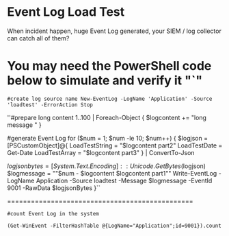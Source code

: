 # Event Log Load Test

When incident happen, huge Event Log generated, your SIEM / log collector can catch all of them?

You may need the PowerShell code below to simulate and verify it
"`"
===============================================
``#create log source name
New-EventLog -LogName 'Application' -Source 'loadtest' -ErrorAction Stop``

''#prepare long content
1..100 | Foreach-Object {
  $logcontent += "long message "
}

#generate Event Log
for ($num = 1; $num -le 10; $num++)
{
  $logjson = [PSCustomObject]@{
    LoadTestString = "$logcontent part2"
    LoadTestDate = Get-Date
    LoadTestArray = "$logcontent part3"
  } | ConvertTo-Json

  $logjsonbytes = [System.Text.Encoding]::Unicode.GetBytes($logjson)
  $logmessage = ""$num - $logcontent $logcontent part1""
  Write-EventLog -LogName Application -Source loadtest -Message $logmessage -EventId 9001 -RawData $logjsonBytes
}``

===============================================

``#count Event Log in the system``

``(Get-WinEvent -FilterHashTable @{LogName="Application";id=9001}).count``
